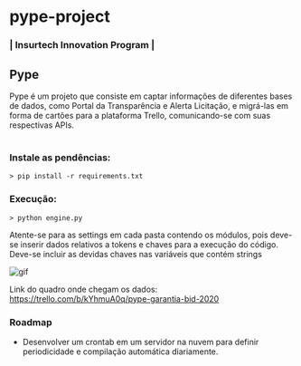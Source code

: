 # pype-project
### | Insurtech Innovation Program | 

## 
## Pype
Pype é um projeto que consiste em captar informações de diferentes bases de dados, como Portal da Transparência e Alerta Licitação, e migrá-las em forma de cartões para a plataforma Trello, comunicando-se com suas respectivas APIs.


#
### Instale as pendências:
~~~
> pip install -r requirements.txt
~~~


### Execução:
~~~
> python engine.py
~~~

Atente-se para as settings em cada pasta contendo os módulos, pois deve-se inserir dados relativos a tokens e chaves para a execução do código. Deve-se incluir as devidas chaves nas variáveis que contém strings


![gif](gg_1.gif)


Link do quadro onde chegam os dados: https://trello.com/b/kYhmuA0q/pype-garantia-bid-2020


### Roadmap
- Desenvolver um crontab em um servidor na nuvem para definir periodicidade e compilação automática diariamente.